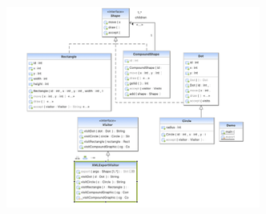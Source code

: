 ![Visitor Pattern UML](https://github.com/muarshad01/Java-Design-Patterns/blob/main/Diagrams/visitor/visitor.png)
